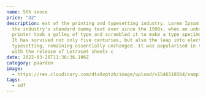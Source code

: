 ```yaml
---
name: 5th sence
price: "32"
description: ext of the printing and typesetting industry. Lorem Ipsum has been
  the industry's standard dummy text ever since the 1500s, when an unknown
  printer took a galley of type and scrambled it to make a type specimen book.
  It has survived not only five centuries, but also the leap into electronic
  typesetting, remaining essentially unchanged. It was popularised in the 1960s
  with the release of Letraset sheets c
date: 2022-03-26T11:36:36.196Z
category: paarden
image:
  - https://res.cloudinary.com/dta9vptzh/image/upload/v1546510364/samples/cloudinary-icon.png
tags:
  - sdf
---
```

